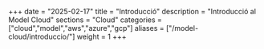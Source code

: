 +++
date        = "2025-02-17"
title       = "Introducció"
description = "Introducció al Model Cloud"
sections    = "Cloud"
categories  = ["cloud","model","aws","azure","gcp"]
aliases     = ["/model-cloud/introduccio/"]
weight		= 1
+++